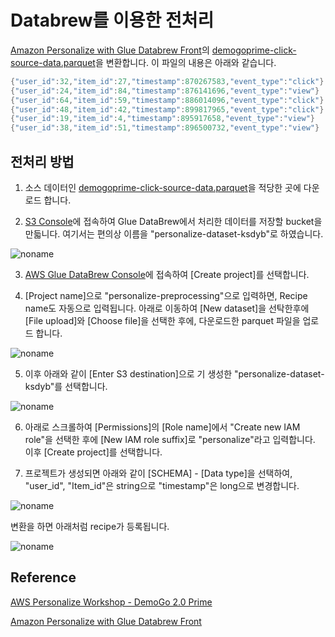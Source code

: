 # Databrew를 이용한 전처리 

[Amazon Personalize with Glue Databrew Front](https://github.com/aws-samples/amazon-personalize-with-glue-databrew-front)의 [demogoprime-click-source-data.parquet](https://github.com/kyopark2014/aws-personalize/blob/main/src/demogoprime-click-source-data.parquet)을 변환합니다. 이 파일의 내용은 아래와 같습니다.

```java
{"user_id":32,"item_id":27,"timestamp":870267583,"event_type":"click"}
{"user_id":24,"item_id":84,"timestamp":876141696,"event_type":"view"}
{"user_id":64,"item_id":59,"timestamp":886014096,"event_type":"click"}
{"user_id":48,"item_id":42,"timestamp":899817965,"event_type":"click"}
{"user_id":19,"item_id":4,"timestamp":895917658,"event_type":"view"}
{"user_id":38,"item_id":51,"timestamp":896500732,"event_type":"view"}
```

## 전처리 방법 

1) 소스 데이터인 [demogoprime-click-source-data.parquet](https://github.com/kyopark2014/aws-personalize/blob/main/src/demogoprime-click-source-data.parquet)을 적당한 곳에 다운로드 합니다.

2) [S3 Console](https://s3.console.aws.amazon.com/s3/buckets?region=ap-northeast-2)에 접속하여 Glue DataBrew에서 처리한 데이터를 저장할 bucket을 만듧니다. 여기서는 편의상 이름을 "personalize-dataset-ksdyb"로 하였습니다.

![noname](https://user-images.githubusercontent.com/52392004/191634610-173cb149-f1dd-4d60-8006-c4128ca41de0.png)


3) [AWS Glue DataBrew Console](https://ap-northeast-2.console.aws.amazon.com/databrew/home?region=ap-northeast-2#landing)에 접속하여 [Create project]를 선택합니다. 

4) [Project name]으로 "personalize-preprocessing"으로 입력하면, Recipe name도 자동으로 입력됩니다. 아래로 이동하여 [New dataset]을 선탁한후에 [File upload]와 [Choose file]을 선택한 후에, 다운로드한 parquet 파일을 업로드 합니다. 

![noname](https://user-images.githubusercontent.com/52392004/191629327-c0741d0a-6788-48f2-89a4-26b9ccc5400a.png)

5) 이후 아래와 같이 [Enter S3 destination]으로 기 생성한 "personalize-dataset-ksdyb"를 선택합니다. 

![noname](https://user-images.githubusercontent.com/52392004/191634837-b3e2560c-27bd-41b1-bb98-8688f86bb0dc.png)


6) 아래로 스크롤하여 [Permissions]의 [Role name]에서 "Create new IAM role"을 선택한 후에 [New IAM role suffix]로 "personalize"라고 입력합니다. 이후 [Create project]를 선택합니다. 


7) 프로젝트가 생성되면 아래와 같이 [SCHEMA] - [Data type]을 선택하여, "user_id", "Item_id"은 string으로 "timestamp"은 long으로 변경합니다. 

![noname](https://user-images.githubusercontent.com/52392004/191635541-99f15b57-8ba2-467f-9550-e0b3ebc932aa.png)

변환을 하면 아래처럼 recipe가 등록됩니다. 

![noname](https://user-images.githubusercontent.com/52392004/191635849-aa4de627-836f-4896-a96d-51dd9ec47897.png)


## Reference

[AWS Personalize Workshop - DemoGo 2.0 Prime](https://catalog.us-east-1.prod.workshops.aws/workshops/ed82a5d4-6630-41f0-a6a1-9345898fa6ec/ko-KR)

[Amazon Personalize with Glue Databrew Front](https://github.com/aws-samples/amazon-personalize-with-glue-databrew-front)
